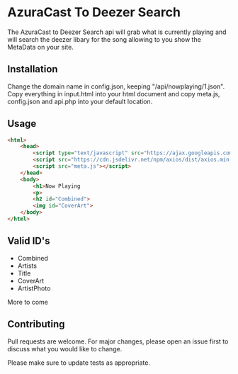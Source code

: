 # AzuraCast To Deezer Search

The AzuraCast to Deezer Search api will grab what is currently playing and will search the deezer libary for the song allowing to you show the MetaData on your site.

## Installation

Change the domain name in config.json, keeping "/api/nowplaying/1.json". Copy everything in input.html into your html document and copy meta.js, config.json and api.php into your default location.

## Usage
```html
<html>
    <head>
        <script type="text/javascript" src="https://ajax.googleapis.com/ajax/libs/jquery/1.5/jquery.min.js"></script>
        <script src="https://cdn.jsdelivr.net/npm/axios/dist/axios.min.js"></script>
        <script src="meta.js"></script>
    </head>
    <body>
        <h1>Now Playing
        <p>
        <h2 id="Combined">
        <img id="CoverArt">
    </body>
</html>
```

## Valid ID's

* Combined
* Artists
* Title
* CoverArt
* ArtistPhoto

More to come

## Contributing
Pull requests are welcome. For major changes, please open an issue first to discuss what you would like to change.

Please make sure to update tests as appropriate.